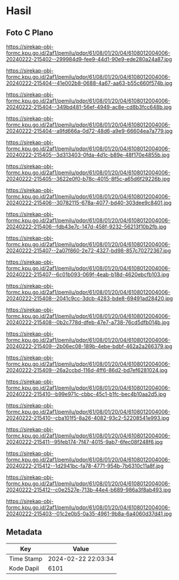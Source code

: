 # Hasil

## Foto C Plano

https://sirekap-obj-formc.kpu.go.id/2af1/pemilu/pdpr/61/08/01/20/04/6108012004006-20240222-215402--299984d9-fee9-44d1-90e9-ede280a24a87.jpg

https://sirekap-obj-formc.kpu.go.id/2af1/pemilu/pdpr/61/08/01/20/04/6108012004006-20240222-215404--41e002b8-0688-4a67-aa63-b55c660f574b.jpg

https://sirekap-obj-formc.kpu.go.id/2af1/pemilu/pdpr/61/08/01/20/04/6108012004006-20240222-215404--349bd481-56ef-4949-ac8e-cd8b3fcc648b.jpg

https://sirekap-obj-formc.kpu.go.id/2af1/pemilu/pdpr/61/08/01/20/04/6108012004006-20240222-215404--a9fd666a-0d72-48d6-a9e9-66604ea7a779.jpg

https://sirekap-obj-formc.kpu.go.id/2af1/pemilu/pdpr/61/08/01/20/04/6108012004006-20240222-215405--3d313403-0fda-4d1c-b89e-48f170e4855b.jpg

https://sirekap-obj-formc.kpu.go.id/2af1/pemilu/pdpr/61/08/01/20/04/6108012004006-20240222-215405--3622e0f0-b78c-4015-8f5c-a65d6f29226b.jpg

https://sirekap-obj-formc.kpu.go.id/2af1/pemilu/pdpr/61/08/01/20/04/6108012004006-20240222-215406--30782115-678a-4077-bd40-303dee9c8401.jpg

https://sirekap-obj-formc.kpu.go.id/2af1/pemilu/pdpr/61/08/01/20/04/6108012004006-20240222-215406--fdb43e7c-147d-458f-9232-56213f10b2fb.jpg

https://sirekap-obj-formc.kpu.go.id/2af1/pemilu/pdpr/61/08/01/20/04/6108012004006-20240222-215407--2a07f860-2e72-4327-bd98-857c70272367.jpg

https://sirekap-obj-formc.kpu.go.id/2af1/pemilu/pdpr/61/08/01/20/04/6108012004006-20240222-215407--6c01b093-069f-4eab-b18d-4620ebcfb103.jpg

https://sirekap-obj-formc.kpu.go.id/2af1/pemilu/pdpr/61/08/01/20/04/6108012004006-20240222-215408--2041c9cc-3dcb-4283-bde8-69491ad28420.jpg

https://sirekap-obj-formc.kpu.go.id/2af1/pemilu/pdpr/61/08/01/20/04/6108012004006-20240222-215408--0b2c778d-dfeb-47e7-a738-76cd5dfb014b.jpg

https://sirekap-obj-formc.kpu.go.id/2af1/pemilu/pdpr/61/08/01/20/04/6108012004006-20240222-215409--2b06ec08-189b-4ebe-bdbf-462a2a266379.jpg

https://sirekap-obj-formc.kpu.go.id/2af1/pemilu/pdpr/61/08/01/20/04/6108012004006-20240222-215409--26a2ccbd-116d-4ff6-86d2-bd7ef6281024.jpg

https://sirekap-obj-formc.kpu.go.id/2af1/pemilu/pdpr/61/08/01/20/04/6108012004006-20240222-215410--b99e971c-cbbc-45c1-b1fc-bec4b10aa2d5.jpg

https://sirekap-obj-formc.kpu.go.id/2af1/pemilu/pdpr/61/08/01/20/04/6108012004006-20240222-215410--cba101f5-8a26-4082-93c2-52208541e993.jpg

https://sirekap-obj-formc.kpu.go.id/2af1/pemilu/pdpr/61/08/01/20/04/6108012004006-20240222-215411--95feb174-7f47-4015-9ab7-6fec08f248f6.jpg

https://sirekap-obj-formc.kpu.go.id/2af1/pemilu/pdpr/61/08/01/20/04/6108012004006-20240222-215412--1d2941bc-fa78-4771-954b-7b6310c11a8f.jpg

https://sirekap-obj-formc.kpu.go.id/2af1/pemilu/pdpr/61/08/01/20/04/6108012004006-20240222-215412--c0e2527e-713b-44e4-b689-986a3f8ab493.jpg

https://sirekap-obj-formc.kpu.go.id/2af1/pemilu/pdpr/61/08/01/20/04/6108012004006-20240222-215403--01c2e0b5-0a35-4961-9b8a-6a4060d37d41.jpg


## Metadata

| Key        | Value               |
| ---------- | ------------------- |
| Time Stamp | 2024-02-22 22:03:34 |
| Kode Dapil | 6101                |



